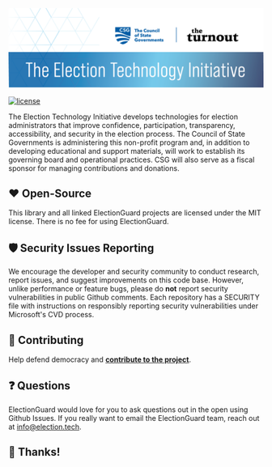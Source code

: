 [![Election Tech Initiative][eti-banner]](http://election.tech)

[![license][license-image]](LICENSE)

The Election Technology Initiative develops technologies for election administrators that improve confidence, participation, transparency, accessibility, and security in the election process. The Council of State Governments is administering this non-profit program and, in addition to developing educational and support materials, will work to establish its governing board and operational practices. CSG will also serve as a fiscal sponsor for managing contributions and donations.

## ❤️ Open-Source

This library and all linked ElectionGuard projects are licensed under the MIT license. There is no fee for using ElectionGuard.


## 🛡 Security Issues Reporting

We encourage the developer and security community to conduct research, report issues, and suggest improvements on this code base. However, unlike performance or feature bugs, please do **not** report security vulnerabilities in public Github comments. Each repository has a SECURITY file with instructions on responsibly reporting security vulnerabilities under Microsoft's CVD process.

## 🤝 Contributing

Help defend democracy and **[contribute to the project][]**.

[code of conduct]: CODE_OF_CONDUCT.md
[contribute to the project]: CONTRIBUTING.md

## ❓ Questions

ElectionGuard would love for you to ask questions out in the open using Github Issues. If you really want to email the ElectionGuard team, reach out at info@election.tech.

## 🎉 Thanks!


<!-- Links -->
[eti-banner]: docs/images/ElectionTech_WebHeader.png "Election Guard banner PNG"
[license-image]: https://img.shields.io/github/license/microsoft/electionguard "Election Guard license image"
[infernored]: https://infernored.com/ "InfernoRed"
[voting-works]: https://voting.works/ "Voting works - Elections you can trust"
[center-for-civic-design]: https://civicdesign.org/ "Center for Civic Design"
[oxide-design]: https://oxidedesign.com/ "Oxide Design"
